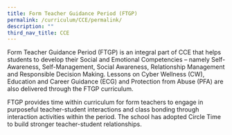 ```yaml
---
title: Form Teacher Guidance Period (FTGP)
permalink: /curriculum/CCE/permalink/
description: ""
third_nav_title: CCE
---
```

Form Teacher Guidance Period (FTGP) is an integral part of CCE that helps students to develop their Social and Emotional Competencies – namely Self-Awareness, Self-Management, Social Awareness, Relationship Management and Responsible Decision Making. Lessons on Cyber Wellness (CW), Education and Career Guidance (ECG) and Protection from Abuse (PFA) are also delivered through the FTGP curriculum.

FTGP provides time within curriculum for form teachers to engage in purposeful teacher-student interactions and class bonding through interaction activities within the period. The school has adopted Circle Time to build stronger teacher-student relationships.
